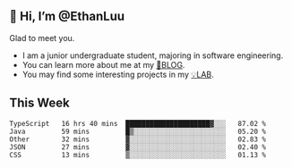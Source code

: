 ## 👋 Hi, I’m @EthanLuu

Glad to meet you.

- I am a junior undergraduate student, majoring in software engineering.
- You can learn more about me at my [📝BLOG](https://blog.ethanloo.top).
- You may find some interesting projects in my [💡LAB](https://lab.ethanloo.top).

## This Week
<!--START_SECTION:waka-->
```text
TypeScript   16 hrs 40 mins  █████████████████████▓░░░   87.02 % 
Java         59 mins         █▒░░░░░░░░░░░░░░░░░░░░░░░   05.20 % 
Other        32 mins         ▓░░░░░░░░░░░░░░░░░░░░░░░░   02.83 % 
JSON         27 mins         ▓░░░░░░░░░░░░░░░░░░░░░░░░   02.40 % 
CSS          13 mins         ▒░░░░░░░░░░░░░░░░░░░░░░░░   01.13 % 
```
<!--END_SECTION:waka-->
